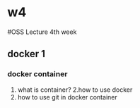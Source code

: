 # w4

#OSS Lecture 4th week
## docker 1
### docker container
1. what is container?
2.how to use docker
3. how to use git in docker container


